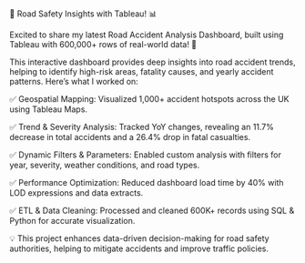 🚗 Road Safety Insights with Tableau! 📊

Excited to share my latest Road Accident Analysis Dashboard, built using Tableau with 600,000+ rows of real-world data! 🚦

This interactive dashboard provides deep insights into road accident trends, helping to identify high-risk areas, fatality causes, and yearly accident patterns. Here’s what I worked on:

✅ Geospatial Mapping: Visualized 1,000+ accident hotspots across the UK using Tableau Maps.

✅ Trend & Severity Analysis: Tracked YoY changes, revealing an 11.7% decrease in total accidents and a 26.4% drop in fatal casualties.

✅ Dynamic Filters & Parameters: Enabled custom analysis with filters for year, severity, weather conditions, and road types.

✅ Performance Optimization: Reduced dashboard load time by 40% with LOD expressions and data extracts.

✅ ETL & Data Cleaning: Processed and cleaned 600K+ records using SQL & Python for accurate visualization.

💡 This project enhances data-driven decision-making for road safety authorities, helping to mitigate accidents and improve traffic policies.
